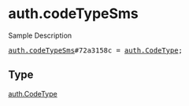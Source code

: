 # auth.codeTypeSms

Sample Description

<pre>
<a href="../constructor/auth.codeTypeSms.md">auth.codeTypeSms</a>#72a3158c = <a href="../type/auth.CodeType.md">auth.CodeType</a>;
</pre>

## Type

<a href="../type/auth.CodeType.md">auth.CodeType</a>
